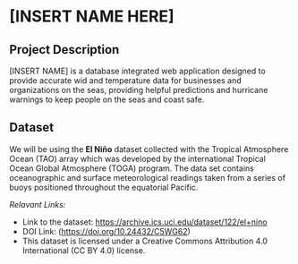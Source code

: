 # [INSERT NAME HERE]

## Project Description
[INSERT NAME] is a database integrated web application designed to provide accurate wid and temperature data for businesses and organizations on the seas, providing helpful predictions and hurricane warnings to keep people on the seas and coast safe.

## Dataset
We will be using the **El Niño** dataset collected with the Tropical Atmosphere Ocean (TAO) array which was developed by the international Tropical Ocean Global Atmosphere (TOGA) program.
The data set contains oceanographic and surface meteorological readings taken from a series of buoys positioned throughout the equatorial Pacific.

*Relavant Links:*
* Link to the dataset: https://archive.ics.uci.edu/dataset/122/el+nino
* DOI Link: (https://doi.org/10.24432/C5WG62)
* This dataset is licensed under a Creative Commons Attribution 4.0 International (CC BY 4.0) license.
